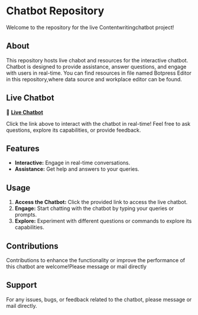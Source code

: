 # Chatbot Repository

Welcome to the repository for the live Contentwritingchatbot project!

## About

This repository hosts live chabot and resources for the interactive chatbot. Chatbot is designed to provide assistance, answer questions, and engage with users in real-time. You can find resources in file named Botpress Editor in this repository,where data source and workplace editor can be found.

## Live Chatbot

🤖 **[Live Chatbot](https://mediafiles.botpress.cloud/fe00ff40-6de4-4688-83dd-16f7e729f8bf/webchat/bot.html)**

Click the link above to interact with the chatbot in real-time! Feel free to ask questions, explore its capabilities, or provide feedback.

## Features

- **Interactive:** Engage in real-time conversations.
- **Assistance:** Get help and answers to your queries.

## Usage

1. **Access the Chatbot:** Click the provided link to access the live chatbot.
2. **Engage:** Start chatting with the chatbot by typing your queries or prompts.
3. **Explore:** Experiment with different questions or commands to explore its capabilities.

## Contributions

Contributions to enhance the functionality or improve the performance of this chatbot are welcome!Please message or mail directly

## Support

For any issues, bugs, or feedback related to the chatbot, please message or mail directly.


